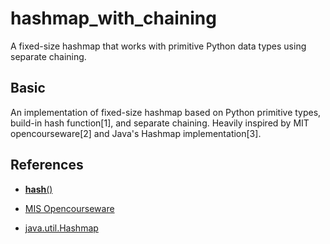 # hashmap_with_chaining
A fixed-size hashmap that works with primitive Python data types using separate chaining.

## Basic
An implementation of fixed-size hashmap based on Python primitive types, build-in hash function[1], and separate chaining. Heavily inspired by MIT opencourseware[2] and Java's Hashmap implementation[3].

## References

* [__hash__()](https://docs.python.org/2.7/reference/datamodel.html#object.__hash__)

* [MIS Opencourseware](https://ocw.mit.edu/courses/electrical-engineering-and-computer-science/6-006-introduction-to-algorithms-fall-2011/lecture-videos/MIT6_006F11_lec08.pdf)
* [java.util.Hashmap](http://grepcode.com/file/repository.grepcode.com/java/root/jdk/openjdk/6-b14/java/util/HashMap.java#HashMap.indexFor%28int%2Cint%29)
